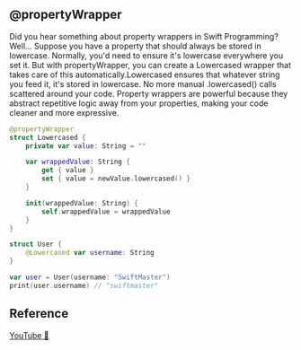 ## @propertyWrapper

Did you hear something about property wrappers in Swift Programming? Well... Suppose you have a property that should always be stored in lowercase. Normally, you'd need to ensure it's lowercase everywhere you set it. But with propertyWrapper, you can create a Lowercased wrapper that takes care of this automatically.Lowercased ensures that whatever string you feed it, it's stored in lowercase. No more manual .lowercased() calls scattered around your code. Property wrappers are powerful because they abstract repetitive logic away from your properties, making your code cleaner and more expressive.

```swift
@propertyWrapper
struct Lowercased {
    private var value: String = ""

    var wrappedValue: String {
        get { value }
        set { value = newValue.lowercased() }
    }

    init(wrappedValue: String) {
        self.wrappedValue = wrappedValue
    }
}

struct User {
    @Lowercased var username: String
}

var user = User(username: "SwiftMaster")
print(user.username) // "swiftmaster"

```

## Reference

[YouTube 👀](https://youtube.com/shorts/ZW6sCRFGVJI?feature=share)